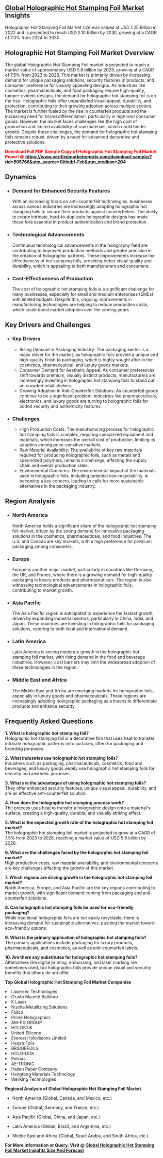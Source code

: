 <h2><a href="https://www.verifiedmarketreports.com/download-sample/?rid=505766&amp;utm_source=Githubf&amp;utm_medium=204" target="_blank">Global Holographic Hot Stamping Foil Market</a> Insights</h2><p>Holographic Hot Stamping Foil Market size was valued at USD 1.25 Billion in 2022 and is projected to reach USD 2.10 Billion by 2030, growing at a CAGR of 7.0% from 2024 to 2030.</p><p> <h2>Holographic Hot Stamping Foil Market Overview</h2> <p>The global Holographic Hot Stamping Foil market is projected to reach a market value of approximately USD 5.8 billion by 2028, growing at a CAGR of 7.5% from 2023 to 2028. This market is primarily driven by increasing demand for unique packaging solutions, security features in products, and consumer preference for visually appealing designs. As industries like cosmetics, pharmaceuticals, and food packaging require high-quality, tamper-evident designs, the demand for holographic hot stamping foil is on the rise. Holographic foils offer unparalleled visual appeal, durability, and protection, contributing to their growing adoption across multiple sectors. The market is further fueled by the rise in counterfeit products and the increasing need for brand differentiation, particularly in high-end consumer goods. However, the market faces challenges like the high cost of production and limited availability of raw materials, which could hinder growth. Despite these challenges, the demand for holographic hot stamping foils remains robust, driven by a need for advanced decorative and protective solutions. </p> <p><strong><p><span class=""><span style="color: #ff0000;"><strong>Download Full PDF Sample Copy of Holographic Hot Stamping Foil Market Report</strong> @ </span><a href="https://www.verifiedmarketreports.com/download-sample/?rid=505766&amp;utm_source=Githubf-Feb&amp;utm_medium=204" target="_blank">https://www.verifiedmarketreports.com/download-sample/?rid=505766&amp;utm_source=Githubf-Feb&amp;utm_medium=204</a></span></p></strong></p> <h2>Dynamics</h2> <ul> <li><h3>Demand for Enhanced Security Features</h3> With an increasing focus on anti-counterfeit technologies, businesses across various industries are increasingly adopting holographic hot stamping foils to secure their products against counterfeiters. The ability to create intricate, hard-to-duplicate holographic designs has made these foils essential in product authentication and brand protection.</li> <li><h3>Technological Advancements</h3> Continuous technological advancements in the holography field are contributing to improved production methods and greater precision in the creation of holographic patterns. These improvements increase the effectiveness of hot stamping foils, providing better visual quality and durability, which is appealing to both manufacturers and consumers.</li> <li><h3>Cost-Effectiveness of Production</h3> The cost of holographic hot stamping foils is a significant challenge for many businesses, especially for small and medium enterprises (SMEs) with limited budgets. Despite this, ongoing improvements in manufacturing technologies are helping to reduce production costs, which could boost market adoption over the coming years.</li> </ul> <h2>Key Drivers and Challenges</h2> <ul> <li><h3>Key Drivers</h3> <ul> <li>Rising Demand in Packaging Industry: The packaging sector is a major driver for the market, as holographic foils provide a unique and high-quality finish to packaging, which is highly sought after in the cosmetics, pharmaceutical, and luxury goods markets.</li> <li>Consumer Demand for Aesthetic Appeal: As consumer preferences shift towards premium, visually distinct products, manufacturers are increasingly investing in holographic hot stamping foils to stand out on crowded retail shelves.</li> <li>Growing Adoption in Anti-Counterfeit Solutions: As counterfeit goods continue to be a significant problem, industries like pharmaceuticals, electronics, and luxury goods are turning to holographic foils for added security and authenticity features.</li> </ul> </li> <li><h3>Challenges</h3> <ul> <li>High Production Costs: The manufacturing process for holographic hot stamping foils is complex, requiring specialized equipment and materials, which increases the overall cost of production, limiting its adoption among price-sensitive markets.</li> <li>Raw Material Availability: The availability of key raw materials required for producing holographic foils, such as metals and specialized polymers, remains a challenge, affecting the supply chain and overall production rates.</li> <li>Environmental Concerns: The environmental impact of the materials used in holographic foils, including potential non-recyclability, is becoming a key concern, leading to calls for more sustainable alternatives in the packaging industry.</li> </ul> </li> </ul> <h2>Region Analysis</h2> <ul> <li><h3>North America</h3> North America holds a significant share of the holographic hot stamping foil market, driven by the strong demand for innovative packaging solutions in the cosmetics, pharmaceuticals, and food industries. The U.S. and Canada are key markets, with a high preference for premium packaging among consumers.</li> <li><h3>Europe</h3> Europe is another major market, particularly in countries like Germany, the UK, and France, where there is a growing demand for high-quality packaging in luxury products and pharmaceuticals. The region is also witnessing technological advancements in holographic foils, contributing to market growth.</li> <li><h3>Asia Pacific</h3> The Asia Pacific region is anticipated to experience the fastest growth, driven by expanding industrial sectors, particularly in China, India, and Japan. These countries are investing in holographic foils for packaging solutions, catering to both local and international demand.</li> <li><h3>Latin America</h3> Latin America is seeing moderate growth in the holographic hot stamping foil market, with rising demand in the food and beverage industries. However, cost barriers may limit the widespread adoption of these technologies in the region.</li> <li><h3>Middle East and Africa</h3> The Middle East and Africa are emerging markets for holographic foils, especially in luxury goods and pharmaceuticals. These regions are increasingly adopting holographic packaging as a means to differentiate products and enhance security.</li> </ul> <h2>Frequently Asked Questions</h2> <p><strong>1. What is holographic hot stamping foil?</strong><br> Holographic hot stamping foil is a decorative film that uses heat to transfer intricate holographic patterns onto surfaces, often for packaging and branding purposes.</p> <p><strong>2. What industries use holographic hot stamping foils?</strong><br> Industries such as packaging, pharmaceuticals, cosmetics, food and beverages, and luxury goods widely use holographic hot stamping foils for security and aesthetic purposes.</p> <p><strong>3. What are the advantages of using holographic hot stamping foils?</strong><br> They offer enhanced security features, unique visual appeal, durability, and are an effective anti-counterfeit solution.</p> <p><strong>4. How does the holographic hot stamping process work?</strong><br> The process uses heat to transfer a holographic design onto a material's surface, creating a high-quality, durable, and visually striking effect.</p> <p><strong>5. What is the expected growth rate of the holographic hot stamping foil market?</strong><br> The holographic hot stamping foil market is projected to grow at a CAGR of 7.5% from 2023 to 2028, reaching a market value of USD 5.8 billion by 2028.</p> <p><strong>6. What are the challenges faced by the holographic hot stamping foil market?</strong><br> High production costs, raw material availability, and environmental concerns are key challenges affecting the growth of this market.</p> <p><strong>7. Which regions are driving growth in the holographic hot stamping foil market?</strong><br> North America, Europe, and Asia Pacific are the key regions contributing to market growth, with significant demand coming from packaging and anti-counterfeit solutions.</p> <p><strong>8. Can holographic hot stamping foils be used for eco-friendly packaging?</strong><br> While traditional holographic foils are not easily recyclable, there is increasing demand for sustainable alternatives, pushing the market toward eco-friendly options.</p> <p><strong>9. What is the primary application of holographic hot stamping foils?</strong><br> The primary applications include packaging for luxury products, pharmaceuticals, and cosmetics, as well as anti-counterfeit labels.</p> <p><strong>10. Are there any substitutes for holographic hot stamping foils?</strong><br> Alternatives like digital printing, embossing, and laser marking are sometimes used, but holographic foils provide unique visual and security benefits that others do not offer.</p> </p><p><strong>Top Global Holographic Hot Stamping Foil Market Companies</strong></p><div data-test-id=""><p><li>Lasersec Technologies</li><li> Giusto Manetti Battiloro</li><li> K Laser</li><li> Nissha Metallizing Solutions</li><li> Foilco</li><li> Prime Holographics</li><li> AM-PG GROUP</li><li> HOLOSTIK</li><li> United Silicone</li><li> Everest Holovisions Limited</li><li> Henan Foils</li><li> BRIDGEFOILS</li><li> HOLO-DOK</li><li> Polinas</li><li> AE-TRONIC</li><li> Hazen Paper Company</li><li> Hengfeng Materials Technology</li><li> Wellking Technologies</li></p><div><strong>Regional Analysis of&nbsp;Global Holographic Hot Stamping Foil Market</strong></div><ul><li dir="ltr"><p dir="ltr">North America&nbsp;(Global, Canada, and Mexico, etc.)</p></li><li dir="ltr"><p dir="ltr">Europe (Global, Germany, and France, etc.)</p></li><li dir="ltr"><p dir="ltr">Asia Pacific&nbsp;(Global, China, and Japan, etc.)</p></li><li dir="ltr"><p dir="ltr">Latin America&nbsp;(Global, Brazil, and Argentina, etc.)</p></li><li dir="ltr">Middle East and Africa&nbsp;(Global, Saudi Arabia, and South Africa, etc.)</li></ul><p><strong>For More Information or Query, Visit @&nbsp;</strong><strong><a href="https://www.verifiedmarketreports.com/product/holographic-hot-stamping-foil-market/?utm_source=Githubf&amp;utm_medium=204" target="_blank">Global Holographic Hot Stamping Foil Market Insights Size And Forecast</a></strong></p></div>
